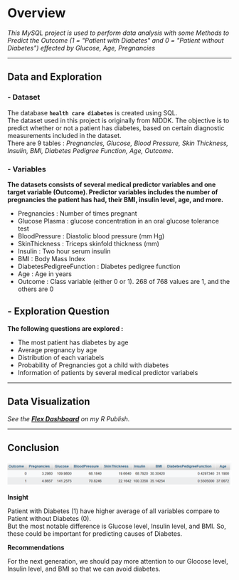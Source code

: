 # Overview

*This MySQL project is used to perform data analysis with some Methods to Predict the Outcome (1 = "Patient with Diabetes" and 0 = "Patient without Diabetes") effected by Glucose, Age, Pregnancies*

-----------------------------------------------------------------------------------------------------------------------------------------------------------

## Data and Exploration

### - Dataset <br />

The database **`health care diabetes`** is created using SQL. <br />
The dataset used in this project is originally from NIDDK. The objective is to predict whether or not a patient has diabetes, based on certain diagnostic measurements included in the dataset. <br />
There are 9 tables : *Pregnancies, Glucose, Blood Pressure, Skin Thickness, Insulin, BMI, Diabetes Pedigree Function, Age, Outcome*. <br />

### - Variables <br />

**The datasets consists of several medical predictor variables and one target variable (Outcome). Predictor variables includes the number of pregnancies the patient has had, their BMI, insulin level, age, and more.**

- Pregnancies : Number of times pregnant
- Glucose Plasma : glucose concentration in an oral glucose tolerance test
- BloodPressure : Diastolic blood pressure (mm Hg)
- SkinThickness : Triceps skinfold thickness (mm)
- Insulin : Two hour serum insulin
- BMI : Body Mass Index
- DiabetesPedigreeFunction : Diabetes pedigree function
- Age : Age in years
- Outcome : Class variable (either 0 or 1). 268 of 768 values are 1, and the others are 0

## - Exploration Question <br />

**The following questions are explored :**

- The most patient has diabetes by age
- Average pregnancy by age
- Distribution of each variabels
- Probability of Pregnancies got a child with diabetes
- Information of patients by several medical predictor variabels

-----------------------------------------------------------------------------------------------------------------------------------------------------------

## Data Visualization

*See the **[Flex Dashboard](https://rpubs.com/diyasarya/diabet)** on my R Publish.*

-----------------------------------------------------------------------------------------------------------------------------------------------------------

## Conclusion

![Outcome Analysis Conclusion](Conclusion.png)

**Insight** 

Patient with Diabetes (1) have higher average of all variables compare to Patient without Diabetes (0). <br />
But the most notable difference is Glucose level, Insulin level, and BMI. So, these could be important for predicting causes of Diabetes.

**Recommendations**

For the next generation, we should pay more attention to our Glocose level, Insulin level, and BMI so that we can avoid diabetes. 
